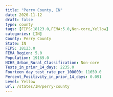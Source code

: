 ```yaml
---
title: "Perry County, IN"
date: 2020-11-12
draft: false
type: county
tags: [FIPS:18123.0,FEMA:5.0,Non-core,Yellow]
categories: [IN]
County: Perry County
State: IN
FIPS: 18123.0
FEMA_Region: 5.0
Population: 19169.0
NCHS_Urban_Rural_Classification: Non-core
Tests_in_prior_14_days: 2235.0
Fourteen_day_test_rate_per_100000: 11659.0
Percent_Positivity_in_prior_14_days: 0.091
Level: Yellow
url: /states/IN/perry-county
---
```




